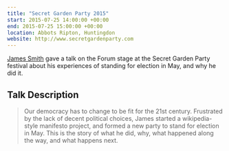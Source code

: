 ```yaml
---
title: "Secret Garden Party 2015"
start: 2015-07-25 14:00:00 +00:00
end: 2015-07-25 15:00:00 +00:00
location: Abbots Ripton, Huntingdon
website: http://www.secretgardenparty.com
---
```


[James Smith](/people/james-smith) gave a talk on the Forum stage at the Secret Garden Party festival about his experiences of standing for election in May, and why he did it.

## Talk Description

> Our democracy has to change to be fit for the 21st century. Frustrated by the lack of decent political choices, James started a wikipedia-style manifesto project, and formed a new party to stand for election in May. This is the story of what he did, why, what happened along the way, and what happens next. 
